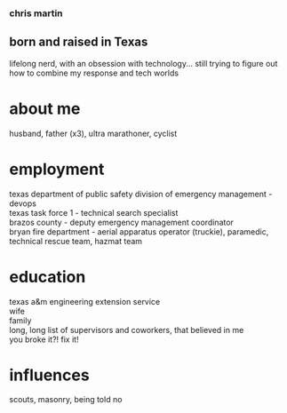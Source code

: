 ### chris martin

## born and raised in Texas
lifelong nerd, with an obsession with technology... still trying to figure out how to combine my response and tech worlds

# about me
husband, father (x3), ultra marathoner, cyclist

# employment
texas department of public safety division of emergency management - devops<br/>
texas task force 1 - technical search specialist<br/>
brazos county - deputy emergency management coordinator<br/>
bryan fire department - aerial apparatus operator (truckie), paramedic, technical rescue team, hazmat team

# education
texas a&m engineering extension service<br/>
wife<br/>
family<br/>
long, long list of supervisors and coworkers, that believed in me<br/>
you broke it?! fix it!

# influences
scouts, masonry, being told no
